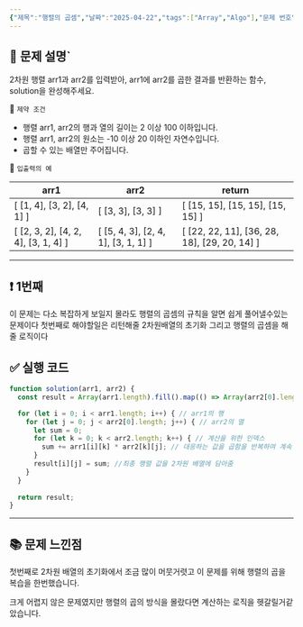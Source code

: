 ```yaml
---
{"제목":"행렬의 곱셈","날짜":"2025-04-22","tags":["Array","Algo"],"문제 번호":"5","출제":"https://school.programmers.co.kr/learn/courses/30/lessons/12949?language=scala","dg-publish":true,"permalink":"/공부/Algo/배열/행렬의 곱셈/","dgPassFrontmatter":true}
---
```


## 📔 문제 설명`

2차원 행렬 arr1과 arr2를 입력받아, arr1에 arr2를 곱한 결과를 반환하는 함수, solution을 완성해주세요.

📓 `제약 조건`

- 행렬 arr1, arr2의 행과 열의 길이는 2 이상 100 이하입니다.
- 행렬 arr1, arr2의 원소는 -10 이상 20 이하인 자연수입니다.
- 곱할 수 있는 배열만 주어집니다.

📓 `입출력의 예`

| arr1                                | arr2                                | return                                       |
| ----------------------------------- | ----------------------------------- | -------------------------------------------- |
| [ [1, 4], [3, 2], [4, 1] ]          | [ [3, 3], [3, 3] ]                  | [ [15, 15], [15, 15], [15, 15] ]             |
| [ [2, 3, 2], [4, 2, 4], [3, 1, 4] ] | [ [5, 4, 3], [2, 4, 1], [3, 1, 1] ] | [ [22, 22, 11], [36, 28, 18], [29, 20, 14] ] |


---
## ❗ 1번째

이 문제는 다소 복잡하게 보일지 몰라도 행렬의 곱셈의 규칙을 알면 쉽게 풀어낼수있는 문제이다
첫번째로 해야할일은 리턴해줄 2차원배열의 초기화 그리고 행렬의 곱셈을 해줄 로직이다
<br>
## ✅ 실행 코드
```js
function solution(arr1, arr2) {
  const result = Array(arr1.length).fill().map(() => Array(arr2[0].length).fill(0)); // 답으로 쓸 2차원 배열 만들기 행수와 열수를 받아서 곱한다고 생각하면 편함

  for (let i = 0; i < arr1.length; i++) { // arr1의 행
    for (let j = 0; j < arr2[0].length; j++) { // arr2의 열
      let sum = 0;
      for (let k = 0; k < arr2.length; k++) { // 계산을 위한 인덱스
        sum += arr1[i][k] * arr2[k][j]; // 대응하는 값을 곱함을 반복하여 계속 더해줌
      }
      result[i][j] = sum; //최종 행렬 값을 2차원 배열에 담아줌
    }
  }
  
  return result;
}
```
---

## 📚 문제 느낀점

첫번째로 2차원 배열의 초기화에서 조금 많이 머뭇거렷고 이 문제를 위해 행렬의 곱을 복습을 한번했습니다.

크게 어렵지 않은 문제였지만 행렬의 곱의 방식을 몰랐다면 계산하는 로직을 헷갈릴거같았습니다.